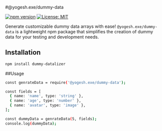 #@yogesh.exe/dummy-data

[![npm version](https://badge.fury.io/js/dummy-datalizer.svg)](https://www.npmjs.com/package/dummy-datalizer)
[![License: MIT](https://img.shields.io/badge/License-MIT-yellow.svg)](https://opensource.org/licenses/MIT)

Generate customizable dummy data arrays with ease! `@yogesh.exe/dummy-data` is a lightweight npm package that simplifies the creation of dummy data for your testing and development needs.

## Installation

```bash
npm install dummy-datalizer
```

##Usage

```bash
const genrateData = require('@yogesh.exe/dummy-data');

const fields = [
  { name: 'name', type: 'string' },
  { name: 'age', type: 'number' },
  { name: 'avatar', type: 'image' },
];

const dummyData = genrateData(5, fields);
console.log(dummyData);
```





